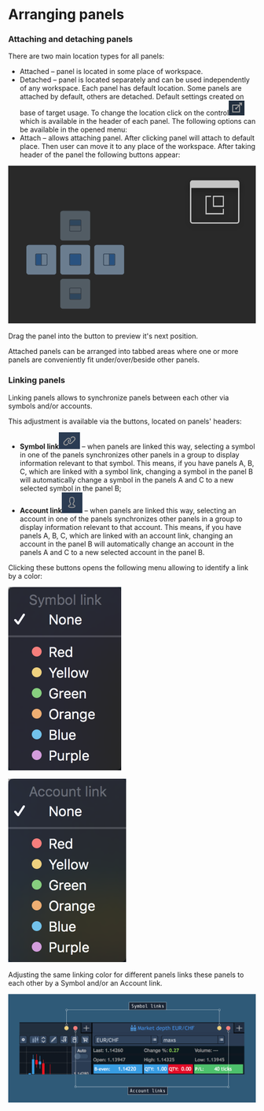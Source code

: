 # Arranging panels

### Attaching and detaching panels

There are two main location types for all panels:

* Attached – panel is located in some place of workspace.
* Detached – panel is located separately and can be used independently of any workspace. Each panel has default location. Some panels are attached by default, others are detached. Default settings created on base of target usage. To change the location click on the control![](../../.gitbook/assets/screen-shot-2018-11-19-at-11.03.18-am.png)
  which is available in the header of each panel. The following options can be available in the opened menu:
* Attach – allows attaching panel. After clicking panel will attach to default place. Then user can move it to any place of the workspace. After taking header of the panel the following buttons appear:

![](../../.gitbook/assets/cross.png)


Drag the panel into the button to preview it's next position.

Attached panels can be arranged into tabbed areas where one or more panels are conveniently fit under/over/beside other panels.

### Linking panels


Linking panels allows to synchronize panels between each other via symbols and/or accounts.

This adjustment is available via the buttons, located on panels' headers: 

* **Symbol link**![](../../.gitbook/assets/screen-shot-2018-11-16-at-1.00.44-pm.png)
  – when panels are linked this way, selecting a symbol in one of the panels synchronizes other panels in a group to display information relevant to that symbol. This means, if you have panels A, B, C, which are linked with a symbol link, changing a symbol in the panel B will automatically change a symbol in the panels A and C to a new selected symbol in the panel B; 
* **Account link**![](../../.gitbook/assets/screen-shot-2018-11-16-at-1.00.44-pm-copy.png)
  – when panels are linked this way, selecting an account in one of the panels synchronizes other panels in a group to display information relevant to that account. This means, if you have panels A, B, C, which are linked with an account link, changing an account in the panel B will automatically change an account in the panels A and C to a new selected account in the panel B.            

Clicking these buttons opens the following menu allowing to identify a link by a color:

![](../../.gitbook/assets/symbol-link.png)

![](../../.gitbook/assets/account.png)


Adjusting the same linking color for different panels links these panels to each other by a Symbol and/or an Account link.

![](../../.gitbook/assets/new-linking-drawing.png)




